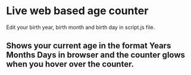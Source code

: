 # Live web based age counter

Edit your birth year, birth month and birth day in script.js file.

## Shows your current age in the format Years Months Days in browser and the counter glows when you hover over the counter.
